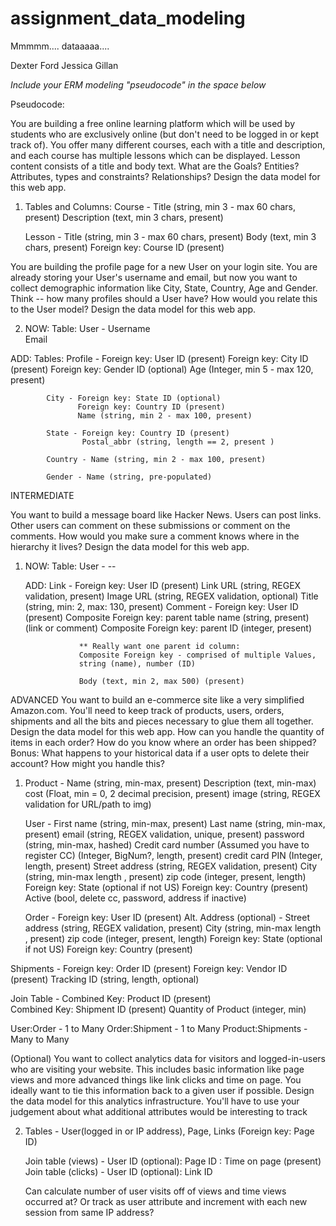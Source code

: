 # assignment_data_modeling
Mmmmm.... dataaaaa....

Dexter Ford
Jessica Gillan

*Include your ERM modeling "pseudocode" in the space below*

Pseudocode:

You are building a free online learning platform which will be used by students who are exclusively online (but don't need to be logged in or kept track of). You offer many different courses, each with a title and description, and each course has multiple lessons which can be displayed. Lesson content consists of a title and body text. What are the Goals? Entities? Attributes, types and constraints? Relationships? Design the data model for this web app.

1. Tables and Columns:
    Course -  Title (string, min 3 - max 60 chars, present)
              Description (text, min 3 chars, present)

    Lesson - Title (string, min 3 - max 60 chars, present)
             Body (text, min 3 chars, present)
             Foreign key: Course ID (present)

 You are building the profile page for a new User on your login site. You are already storing your User's username and email, but now you want to collect demographic information like City, State, Country, Age and Gender. Think -- how many profiles should a User have? How would you relate this to the User model? Design the data model for this web app.

2. NOW:
    Table: User - Username  
                  Email

  ADD:
    Tables: Profile - Foreign key: User ID (present)
                      Foreign key: City ID (present)
                      Foreign key: Gender ID (optional)
                      Age (Integer, min 5 - max 120, present)

            City - Foreign key: State ID (optional)
                   Foreign key: Country ID (present)
                   Name (string, min 2 - max 100, present)

            State - Foreign key: Country ID (present)
                    Postal_abbr (string, length == 2, present )

            Country - Name (string, min 2 - max 100, present)

            Gender - Name (string, pre-populated)

INTERMEDIATE

You want to build a message board like Hacker News. Users can post links. Other users can comment on these submissions or comment on the comments. How would you make sure a comment knows where in the hierarchy it lives? Design the data model for this web app.

1. NOW:
    Table: User -    --

    ADD: Link - Foreign key: User ID (present)
                Link URL (string, REGEX validation, present)
                Image URL (string, REGEX validation, optional)
                Title (string, min: 2, max: 130, present)
         Comment - Foreign key: User ID (present)
                   Composite Foreign key: parent table name (string, present) (link or comment)
                   Composite Foreign key: parent ID (integer, present)

                   ** Really want one parent id column:
                   Composite Foreign key - comprised of multiple Values,
                   string (name), number (ID)

                   Body (text, min 2, max 500) (present)

ADVANCED
You want to build an e-commerce site like a very simplified Amazon.com. You'll need to keep track of products, users, orders, shipments and all the bits and pieces necessary to glue them all together. Design the data model for this web app. How can you handle the quantity of items in each order? How do you know where an order has been shipped? Bonus: What happens to your historical data if a user opts to delete their account? How might you handle this?

1. Product - Name (string, min-max, present)
             Description (text, min-max)
             cost (Float, min = 0, 2 decimal precision, present)
             image (string, REGEX validation for URL/path to img)

   User - First name (string, min-max, present)
          Last name (string, min-max, present)
          email (string, REGEX validation, unique, present)
          password (string, min-max, hashed)
          Credit card number (Assumed you have to register CC) (Integer, BigNum?, length, present)
          credit card PIN (Integer, length, present)
          Street address (string, REGEX validation, present)
          City (string, min-max length , present)
          zip code (integer, present, length)
          Foreign key: State (optional if not US)
          Foreign key: Country (present)
          Active (bool, delete cc, password, address if inactive)

   Order -  Foreign key: User ID (present)
            Alt. Address (optional) -  Street address (string, REGEX validation, present)
                                       City (string, min-max length , present)
                                       zip code (integer, present, length)
                                       Foreign key: State (optional if not US)
                                       Foreign key: Country (present)

  Shipments - Foreign key: Order ID (present)
              Foreign key: Vendor ID (present)
              Tracking ID (string, length, optional)

  Join Table - Combined Key: Product ID (present)      
               Combined Key: Shipment ID (present)
               Quantity of Product (integer, min)

  User:Order - 1 to Many
  Order:Shipment - 1 to Many
  Product:Shipments - Many to Many

(Optional) You want to collect analytics data for visitors and logged-in-users who are visiting your website. This includes basic information like page views and more advanced things like link clicks and time on page. You ideally want to tie this information back to a given user if possible. Design the data model for this analytics infrastructure. You'll have to use your judgement about what additional attributes would be interesting to track

2.  Tables - User(logged in or IP address), Page, Links (Foreign key: Page ID)

    Join table (views) - User ID (optional): Page ID : Time on page (present)
    Join table (clicks) - User ID (optional): Link ID

    Can calculate number of user visits off of views and time views occurred at?
    Or track as user attribute and increment with each new session from same
    IP address?
